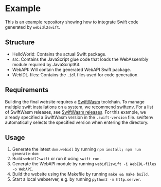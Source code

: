 # Example

This is an example repository showing how to integrate Swift code generated by `webidl2swift`.

## Structure

- HelloWorld: Contains the actual Swift package.
- src: Contains the JavaScript glue code that loads the WebAssembly module required by JavaScriptKit.
- WebAPI: Will contain the generated WebAPI Swift package.
- WebIDL-files: Contains the `.idl` files used for code generation.

## Requirements

Building the final website requires a [SwiftWasm](https://github.com/swiftwasm/swift) toolchain.
To manage multiple swift installations on a system, we recommend [swiftenv](https://swiftenv.fuller.li/en/latest/).
For a list of SwiftWasm releases, see [SwiftWasm releases](https://github.com/swiftwasm/swift/releases).
For this example, we already specified a SwiftWasm version in the `.swift-version` file.
swiftenv automatically selects the specified version when entering the directory.

## Usage

1. Generate the latest `dom.webidl` by running `npm install; npm run generate-dom`
2. Build `webidl2swift` or run it using `swift run`.
3. Generate the WebAPI module by running `webidl2swift -i WebIDL-files -o WebAPI`.
4. Build the website using the Makefile by running `make && make build`.
5. Start a local webserver, e.g. by running `python3 -m http.server`.

